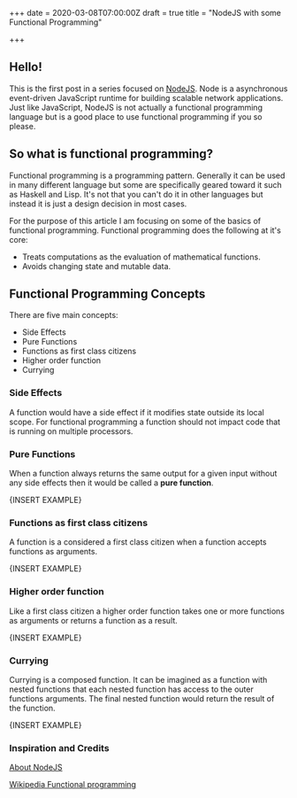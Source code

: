 +++
date = 2020-03-08T07:00:00Z
draft = true
title = "NodeJS with some Functional Programming"

+++
## Hello!

This is the first post in a series focused on [NodeJS](https://nodejs.org/en/about/ "NodeJS"). Node is a asynchronous event-driven JavaScript runtime for building scalable network applications. Just like JavaScript, NodeJS is not actually a functional programming language but is a good place to use functional programming if you so please.

## So what is functional programming?

Functional programming is a programming pattern. Generally it can be used in many different language but some are specifically geared toward it such as Haskell and Lisp. It's not that you can't do it in other languages but instead it is just a design decision in most cases.

For the purpose of this article I am focusing on some of the basics of functional programming. Functional programming does the following at it's core:

* Treats computations as the evaluation of mathematical functions.
* Avoids changing state and mutable data.

## Functional Programming Concepts

There are five main concepts:

* Side Effects
* Pure Functions
* Functions as first class citizens
* Higher order function
* Currying

### Side Effects

A function would have a side effect if it modifies state outside its local scope. For functional programming a function should not impact code that is running on multiple processors.

### Pure Functions

When a function always returns the same output for a given input without any side effects then it would be called a **pure function**.

{INSERT EXAMPLE}

### Functions as first class citizens

A function is a considered a first class citizen when a function accepts functions as arguments.

{INSERT EXAMPLE}

### Higher order function

Like a first class citizen a higher order function takes one or more functions as arguments or returns a function as a result.

{INSERT EXAMPLE}

### Currying

Currying is a composed function. It can be imagined as a function with nested functions that each nested function has access to the outer functions arguments. The final nested function would return the result of the function.

{INSERT EXAMPLE}

### Inspiration and Credits

[About NodeJS](https://nodejs.org/en/about/ "About NodeJS")

[Wikipedia Functional programming](https://en.wikipedia.org/wiki/Functional_programming "Wikipedia Functional programming")